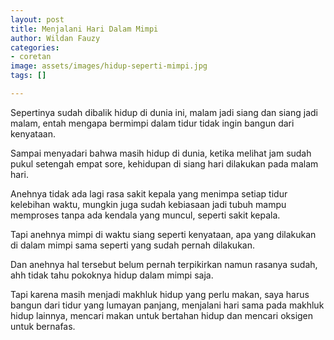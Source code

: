 ```yaml
---
layout: post
title: Menjalani Hari Dalam Mimpi
author: Wildan Fauzy
categories:
- coretan
image: assets/images/hidup-seperti-mimpi.jpg
tags: []

---
```

Sepertinya sudah dibalik hidup di dunia ini, malam jadi siang dan siang jadi malam, entah mengapa bermimpi dalam tidur tidak ingin bangun dari kenyataan. 

Sampai menyadari bahwa masih hidup di dunia, ketika melihat jam sudah pukul setengah empat sore, kehidupan di siang hari dilakukan pada malam hari. 

Anehnya tidak ada lagi rasa sakit kepala yang menimpa setiap tidur kelebihan waktu, mungkin juga sudah kebiasaan jadi tubuh mampu memproses tanpa ada kendala yang muncul, seperti sakit kepala. 

Tapi anehnya mimpi di waktu siang seperti kenyataan, apa yang dilakukan di dalam mimpi sama seperti yang sudah pernah dilakukan. 

Dan anehnya hal tersebut belum pernah terpikirkan namun rasanya sudah, ahh tidak tahu pokoknya hidup dalam mimpi saja. 

Tapi karena masih menjadi makhluk hidup yang perlu makan, saya harus bangun dari tidur yang lumayan panjang, menjalani hari sama pada makhluk hidup lainnya, mencari makan untuk bertahan hidup dan mencari oksigen untuk bernafas.